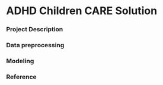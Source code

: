 # ADHD Children CARE Solution

### Project Description

### Data preprocessing

### Modeling

### Reference